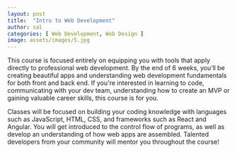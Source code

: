 ```yaml
---
layout: post
title:  "Intro to Web Development"
author: sal
categories: [ Web Development, Web Design ]
image: assets/images/5.jpg
---
```

This course is focused entirely on equipping you with tools that apply directly to professional web development. By the end of 6 weeks, you’ll be creating beautiful apps and understanding web development fundamentals for both front and back end. If you're interested in learning to code, communicating with your dev team, understanding how to create an MVP or gaining valuable career skills, this course is for you.


Classes will be focused on building your coding knowledge with languages such as JavaScript, HTML, CSS, and frameworks such as React and Angular. You will get introduced to the control flow of programs, as well as develop an understanding of how web apps are assembled. Talented developers from your community will mentor you throughout the course!
